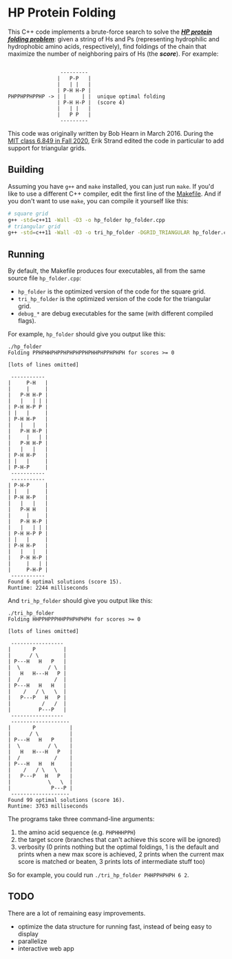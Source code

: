 # HP Protein Folding

This C++ code implements a brute-force search to solve the
[***HP protein folding problem***](https://en.wikipedia.org/wiki/Hydrophobic-polar_protein_folding_model):
given a string of Hs and Ps
(representing hydrophilic and hydrophobic amino acids, respectively),
find foldings of the chain that maximize the number of neighboring pairs of Hs
(the ***score***).
For example:

```

                 ---------
                |   P-P   |
                |   | |   |
                | P-H H-P |
PHPPHPPHPPHP -> | |     | |  unique optimal folding
                | P-H H-P |  (score 4)
                |   | |   |
                |   P P   |
                 ---------
```

This code was originally written by Bob Hearn in March 2016.
During the [MIT class 6.849 in Fall 2020](https://courses.csail.mit.edu/6.849/fall20/),
Erik Strand edited the code in particular to add support for triangular grids.

## Building

Assuming you have `g++` and `make` installed, you can just run `make`. If you'd like to use a
different C++ compiler, edit the first line of the [Makefile](Makefile). And if you don't want to
use `make`, you can compile it yourself like this:

```sh
# square grid
g++ -std=c++11 -Wall -O3 -o hp_folder hp_folder.cpp
# triangular grid
g++ -std=c++11 -Wall -O3 -o tri_hp_folder -DGRID_TRIANGULAR hp_folder.cpp
```

## Running

By default, the Makefile produces four executables,
all from the same source file `hp_folder.cpp`:

- `hp_folder` is the optimized version of the code for the square grid.
- `tri_hp_folder` is the optimized version of the code for the triangular grid.
- `debug_*` are debug executables for the same (with different compiled flags).

For example, `hp_folder` should give you output like this:

```
./hp_folder
Folding PPHPHHPHPPHPHPHPPHPHHPHPPHPHPH for scores >= 0

[lots of lines omitted]

 -----------
|     P-H   |
|     |     |
|   P-H H-P |
|   |   | | |
| P-H H-P P |
| |   |     |
| P-H H-P   |
|   |   |   |
|   P-H H-P |
|     |   | |
|   P-H H-P |
|   |   |   |
| P-H H-P   |
| |   |     |
| P-H-P     |
 -----------
 -----------
| P-H-P     |
| |   |     |
| P-H H-P   |
|   |   |   |
|   P-H H   |
|     |     |
|   P-H H-P |
|   |   | | |
| P-H H-P P |
| |   |     |
| P-H H-P   |
|   |   |   |
|   P-H H-P |
|     |   | |
|     P-H-P |
 -----------
Found 6 optimal solutions (score 15).
Runtime: 2244 milliseconds
```

And `tri_hp_folder` should give you output like this:

```
./tri_hp_folder
Folding HHPPHPPPHHPPHPHPHPH for scores >= 0

[lots of lines omitted]

 -----------------
|       P         |
|      / \        |
| P---H   H   P   |
|  \         / \  |
|   H   H---H   P |
|  /           /  |
| P---H   H   H   |
|    /   / \   \  |
|   P---P   H   P |
|          /   /  |
|         P---P   |
 -----------------
 -------------------
|       P           |
|      / \          |
| P---H   H   P     |
|  \         / \    |
|   H   H---H   P   |
|  /           /    |
| P---H   H   H     |
|    /   / \   \    |
|   P---P   H   P   |
|            \   \  |
|             P---P |
 -------------------
Found 99 optimal solutions (score 16).
Runtime: 3763 milliseconds

```

The programs take three command-line arguments:

1. the amino acid sequence (e.g. `PHPHHHPPH`)
2. the target score (branches that can't achieve this score will be ignored)
3. verbosity (0 prints nothing but the optimal foldings, 1 is the default and prints when a new max
   score is achieved, 2 prints when the current max score is matched or beaten, 3 prints lots of
   intermediate stuff too)

So for example, you could run `./tri_hp_folder PHHPPHPHPH 6 2`.

## TODO

There are a lot of remaining easy improvements.

- optimize the data structure for running fast, instead of being easy to display
- parallelize
- interactive web app
